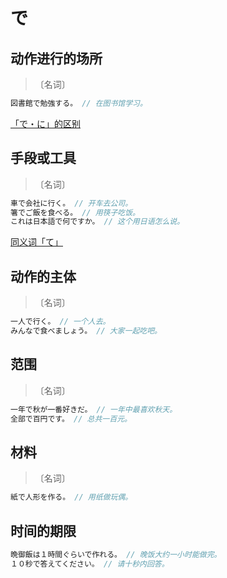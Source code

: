 # で

## 动作进行的场所

> 〔名词〕

```js
図書館で勉強する。 // 在图书馆学习。
```

[「で・に」的区别](./diff#でに)

## 手段或工具

> 〔名词〕

```js
車で会社に行く。 // 开车去公司。
箸でご飯を食べる。 // 用筷子吃饭。
これは日本語で何ですか。 // 这个用日语怎么说。
```

[同义词「て」](#て)

## 动作的主体

> 〔名词〕

```js
一人で行く。 // 一个人去。
みんなで食べましょう。 // 大家一起吃吧。
```

## 范围

> 〔名词〕

```js
一年で秋が一番好きだ。 // 一年中最喜欢秋天。
全部で百円です。 // 总共一百元。
```

## 材料

> 〔名词〕

```js
紙で人形を作る。 // 用纸做玩偶。
```

## 时间的期限

```js
晩御飯は１時間ぐらいで作れる。 // 晚饭大约一小时能做完。
１０秒で答えてください。 // 请十秒内回答。
```
